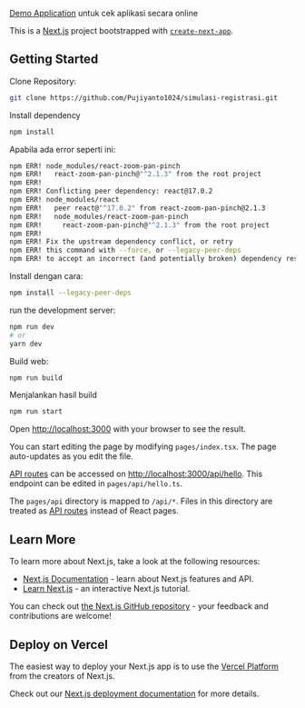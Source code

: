 [Demo Application](https://sim-reg.pujiyanto.my.id/) untuk cek aplikasi secara online

This is a [Next.js](https://nextjs.org/) project bootstrapped with [`create-next-app`](https://github.com/vercel/next.js/tree/canary/packages/create-next-app).

## Getting Started

Clone Repository:
```bash
git clone https://github.com/Pujiyanto1024/simulasi-registrasi.git
```

Install dependency
```bash
npm install
```

Apabila ada error seperti ini:
```bash
npm ERR! node_modules/react-zoom-pan-pinch
npm ERR!   react-zoom-pan-pinch@"^2.1.3" from the root project
npm ERR!
npm ERR! Conflicting peer dependency: react@17.0.2
npm ERR! node_modules/react
npm ERR!   peer react@"^17.0.2" from react-zoom-pan-pinch@2.1.3
npm ERR!   node_modules/react-zoom-pan-pinch
npm ERR!     react-zoom-pan-pinch@"^2.1.3" from the root project
npm ERR!
npm ERR! Fix the upstream dependency conflict, or retry
npm ERR! this command with --force, or --legacy-peer-deps
npm ERR! to accept an incorrect (and potentially broken) dependency resolution.
```
Install dengan cara:
```bash
npm install --legacy-peer-deps
```


run the development server:

```bash
npm run dev
# or
yarn dev
```

Build web:
```bash
npm run build
```

Menjalankan hasil build
```bash
npm run start
```

Open [http://localhost:3000](http://localhost:3000) with your browser to see the result.

You can start editing the page by modifying `pages/index.tsx`. The page auto-updates as you edit the file.

[API routes](https://nextjs.org/docs/api-routes/introduction) can be accessed on [http://localhost:3000/api/hello](http://localhost:3000/api/hello). This endpoint can be edited in `pages/api/hello.ts`.

The `pages/api` directory is mapped to `/api/*`. Files in this directory are treated as [API routes](https://nextjs.org/docs/api-routes/introduction) instead of React pages.

## Learn More

To learn more about Next.js, take a look at the following resources:

- [Next.js Documentation](https://nextjs.org/docs) - learn about Next.js features and API.
- [Learn Next.js](https://nextjs.org/learn) - an interactive Next.js tutorial.

You can check out [the Next.js GitHub repository](https://github.com/vercel/next.js/) - your feedback and contributions are welcome!

## Deploy on Vercel

The easiest way to deploy your Next.js app is to use the [Vercel Platform](https://vercel.com/new?utm_medium=default-template&filter=next.js&utm_source=create-next-app&utm_campaign=create-next-app-readme) from the creators of Next.js.

Check out our [Next.js deployment documentation](https://nextjs.org/docs/deployment) for more details.
